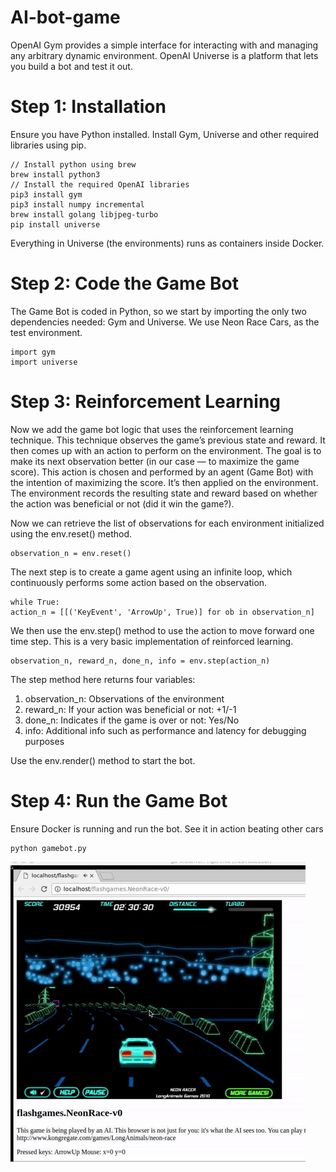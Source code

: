 # AI-bot-game
OpenAI Gym provides a simple interface for interacting with and managing any arbitrary dynamic environment. OpenAI Universe is a platform that lets you build a bot and test it out.

# Step 1: Installation
Ensure you have Python installed. Install Gym, Universe and other required libraries using pip.
```
// Install python using brew
brew install python3
// Install the required OpenAI libraries
pip3 install gym
pip3 install numpy incremental
brew install golang libjpeg-turbo 
pip install universe
```
Everything in Universe (the environments) runs as containers inside Docker.

# Step 2: Code the Game Bot
The Game Bot is coded in Python, so we start by importing the only two dependencies needed: Gym and Universe. We use Neon Race Cars, as the test environment. 
```
import gym
import universe
```

# Step 3: Reinforcement Learning

Now we add the game bot logic that uses the reinforcement learning technique. This technique observes the game’s previous state and reward.
It then comes up with an action to perform on the environment. The goal is to make its next observation better (in our case — to maximize the game score). This action is chosen and performed by an agent (Game Bot) with the intention of maximizing the score. It’s then applied on the environment. 
The environment records the resulting state and reward based on whether the action was beneficial or not (did it win the game?).

Now we can retrieve the list of observations for each environment initialized using the env.reset() method.
```
observation_n = env.reset()
```
The next step is to create a game agent using an infinite loop, which continuously performs some action based on the observation.
```
while True:
action_n = [[('KeyEvent', 'ArrowUp', True)] for ob in observation_n]
```

We then use the env.step() method to use the action to move forward one time step. This is a very basic implementation of reinforced learning.
```
observation_n, reward_n, done_n, info = env.step(action_n)
```

The step method here returns four variables:
1) observation_n: Observations of the environment
2) reward_n: If your action was beneficial or not: +1/-1
3) done_n: Indicates if the game is over or not: Yes/No
4) info: Additional info such as performance and latency for debugging purposes

 Use the env.render() method to start the bot.
 
 # Step 4: Run the Game Bot
 Ensure Docker is running and run the bot. See it in action beating other cars
 ```
 python gamebot.py
 ```
 
 ![AI](https://github.com/AvinashRavichandran/AI-bot-game/blob/master/AI.gif)
